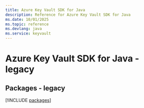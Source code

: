 ```yaml
---
title: Azure Key Vault SDK for Java
description: Reference for Azure Key Vault SDK for Java
ms.date: 10/01/2025
ms.topic: reference
ms.devlang: java
ms.service: keyvault
---
```

# Azure Key Vault SDK for Java - legacy
## Packages - legacy
[!INCLUDE [packages](key-vault-index.md)]